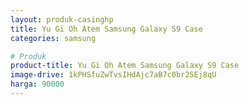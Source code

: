 ```yaml
---
layout: produk-casinghp
title: Yu Gi Oh Atem Samsung Galaxy S9 Case
categories: samsung

# Produk
product-title: Yu Gi Oh Atem Samsung Galaxy S9 Case
image-drive: 1kPHSfuZwTvsIHdAjc7aB7c0br2SEj8qU
harga: 90000
---
```

